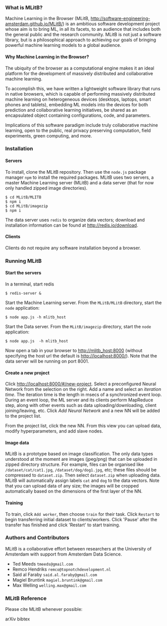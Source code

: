### What is MLitB?
Machine Learning in the Browser (MLitB, <http://software-engineering-amsterdam.github.io/MLitB/>) is an ambitious software development project whose aim is to bring ML, in all its facets, to an audience that includes both the general public and the research community.  MLitB is not just a software library, but is a philosophical approach to achieving our goals of bringing powerful machine learning models to a global audience.

#### Why Machine Learning in the Browser?
The ubiquity of the browser as a computational engine makes it an ideal platform for the development of massively distributed and collaborative machine learning.  

To accomplish this, we have written a lightweight software library that runs in native browsers, which is capable of performing massively distributed machine learning on heterogeneous devices (desktops, laptops, smart phones and tablets), embedding ML models into the devices for both prediction and collaborative learning initiatives,  be shared as an encapsulated object containing configurations, code, and parameters.

Implications of this software paradigm include truly collaborative machine learning, open to the public, real privacy preserving computation, field experiments, green computing, and more.

### Installation

#### Servers

To install, clone the MLitB repository.  Then use the `node.js` package manager `npm` to install the required packages.  MLitB uses two servers, a master Machine Learning server (MLitB) and a data server (that for now only handled zipped image directories).

```
$ cd MLitB/MLITB
$ npm i
$ cd MLitB/imagezip
$ npm i
```

The data server uses `redis` to organize data vectors; download and installation information can be found at <http://redis.io/download>.

#### Clients

Clients do not require any software installation beyond a browser.  

### Running MLitB
 
#### Start the servers

In a terminal, start redis
```
$ redis-server &
```

Start the Machine Learning server.  From the `MLitB/MLitB` directory, start the `node` application:
```
$ node app.js -h mlitb_host
```

Start the Data server.  From the `MLitB/imagezip` directory, start the `node` application:
```
$ node app.js  -h mlitb_host
```

Now open a tab in your browser to <http://mlitb_host:8000> (without specifying the host url the default is <http://localhost:8000/>).  Note that the data server will be running on port 8001.

#### Create a new project

Click <http://localhost:8000/#/new-project>.  Select a preconfigured Neural Network from the selection on the right.  Add a name and select an *iteration time*.  The iteration time is the length in msecs of a synchronized event loop.  During an event loop, the ML server and its clients perform MapReduce step, along with other events such as data uploading/downloading, client joining/leaving, etc.  Click *Add Neural Network* and a new NN will be added to the project list.

From the project list, click the new NN.  From this view you can upload data, modify hyperparameters, and add slave nodes.

#### Image data

MLitB is a prototype based on image classification.  The only data types understood at the moment are images (jpeg/png) that can be uploaded in zipped directory structure.  For example, files can be organised like `/dataset/cat/cat1.jpg`, `/dataset/dog/dog1.jpg`, etc;  these files should be compressed to `dataset.zip`.  Then select `dataset.zip` when uploading data.  MLitB will automatically assign labels `cat` and `dog` to the data vectors.  Note that you can upload data of any size; the images will be cropped automatically based on the dimensions of the first layer of the NN.

#### Training

To train, click `Add worker`, then choose `train` for their task.  Click `Restart` to begin transferring initial dataset to clients/workers. Click 'Pause' after the transfer has finished and click 'Restart' to start training.

### Authors and Contributors
MLitB is a collaborative effort between researchers at the University of Amsterdam with support from Amsterdam Data Science.

* Ted Meeds `tmeeds@gmail.com`
* Remco Hendriks `remco@topnotchdevelopment.nl`
* Said al Faraby `said.al.faraby@gmail.com`
* Magiel Bruntink `magiel.bruntink@gmail.com`
* Max Welling `welling.max@gmail.com`

### MLitB Reference
Please cite MLitB whenever possible:

arXiv bibtex


